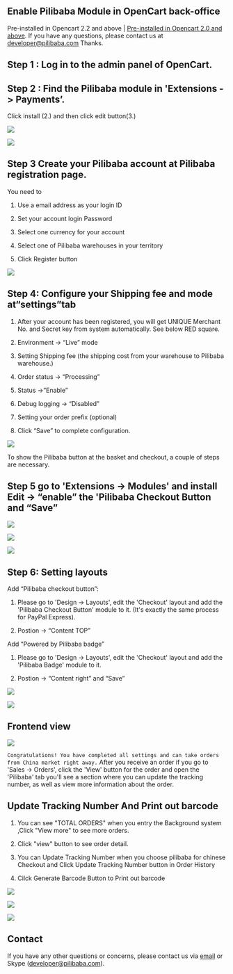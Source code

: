 ## Enable Pilibaba Module in OpenCart back-office

Pre-installed in Opencart 2.2 and above | [Pre-installed in Opencart 2.0 and above](install-pilibaba-in-opencart2.html).
If you have any questions, please contact us at [developer@pilibaba.com](mailto:developer@pilibaba.com) Thanks.
## Step 1 : Log in to the admin panel of OpenCart.

## Step 2 : Find the Pilibaba module in 'Extensions -> Payments’.

Click install (2.) and then click edit button(3.)

![](http://api.pilibaba.com/doc/img/opencart/step1.png)

![](http://api.pilibaba.com/doc/img/opencart/step2.png)

## Step 3 Create your Pilibaba account at Pilibaba registration page.

You need to

1. Use a email address as your login ID

2. Set your account login Password

3. Select one currency for your account

4. Select one of Pilibaba warehouses in your territory

5. Click Register button

![](http://api.pilibaba.com/doc/img/opencart/step3.png)

## Step 4: Configure your Shipping fee and mode at“settings”tab

1. After your account has been registered, you will get UNIQUE Merchant No. and Secret key from system automatically. See below RED square.

2. Environment -> “Live” mode

3. Setting Shipping fee (the shipping cost from your warehouse to Pilibaba warehouse.)

4. Order status -> “Processing”

5. Status ->”Enable”

6. Debug logging -> “Disabled”

7. Setting your order prefix (optional)

8. Click “Save” to complete configuration.

![](http://api.pilibaba.com/doc/img/opencart/step4.png)

To show the Pilibaba button at the basket and checkout, a couple of steps are necessary.

## Step 5 go to 'Extensions -> Modules' and install Edit -> “enable” the 'Pilibaba Checkout Button and “Save”

![](http://api.pilibaba.com/doc/img/opencart/step5-1.png)

![](http://api.pilibaba.com/doc/img/opencart/step5-2.png)

![](http://api.pilibaba.com/doc/img/opencart/step5-3.png)

## Step 6: Setting layouts

Add “Pilibaba checkout button”:

1. Please go to 'Design -> Layouts', edit the 'Checkout' layout and add the 'Pilibaba Checkout Button' module to it. (It's exactly the same process for PayPal Express).

2. Postion -> “Content TOP”

Add “Powered by Pilibaba badge”

1. Please go to 'Design -> Layouts', edit the 'Checkout' layout and add the 'Pilibaba Badge' module to it.

2. Postion -> “Content right” and “Save”

![](http://api.pilibaba.com/doc/img/opencart/step6-1.png)

![](http://api.pilibaba.com/doc/img/opencart/step6-2.png)

## Frontend view

![](http://api.pilibaba.com/doc/img/opencart/frontstep1.png)

`Congratulations! You have completed all settings and can take orders from China market right away.`
After you receive an order if you go to 'Sales -> Orders', click the 'View' button for the order and open the 'Pilibaba' tab you'll see a section where you can update the tracking number, as well as view more information about the order.
## Update Tracking Number And Print out barcode

1. You can see "TOTAL ORDERS" when you entry the Background system ,Click "View more" to see more orders.

2. Click "view" button to see order detail.

3. You can Update Tracking Number when you choose pilibaba for chinese Checkout and Click Update Tracking Number button in Order History

4. Cilck Generate Barcode Button to Print out barcode

![](http://api.pilibaba.com/doc/img/opencart/step7-1.png)

![](http://api.pilibaba.com/doc/img/opencart/step7-2.png)

![](http://api.pilibaba.com/doc/img/opencart/step7-3.png)

## Contact

If you have any other questions or concerns, please contact us via [email](mailto:developer@pilibaba.com) or Skype (developer@pilibaba.com).
